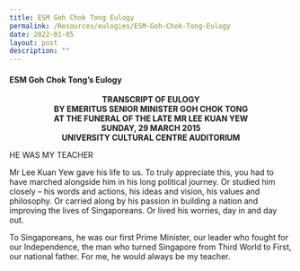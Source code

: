 ```yaml
---
title: ESM Goh Chok Tong Eulogy
permalink: /Resources/eulogies/ESM-Goh-Chok-Tong-Eulogy
date: 2022-01-05
layout: post
description: ""
---
```

#### ESM Goh Chok Tong’s Eulogy
<center><b>TRANSCRIPT OF EULOGY<br>
BY EMERITUS SENIOR MINISTER GOH CHOK TONG<br>
AT THE FUNERAL OF THE LATE MR LEE KUAN YEW<br>
SUNDAY, 29 MARCH 2015<br>
UNIVERSITY CULTURAL CENTRE AUDITORIUM</b></center>

HE WAS MY TEACHER

Mr Lee Kuan Yew gave his life to us. To truly appreciate this, you had to have marched alongside him in his long political journey. Or studied him closely – his words and actions, his ideas and vision, his values and philosophy. Or carried along by his passion in building a nation and improving the lives of Singaporeans. Or lived his worries, day in and day out.

To Singaporeans, he was our first Prime Minister, our leader who fought for our Independence, the man who turned Singapore from Third World to First, our national father. For me, he would always be my teacher.